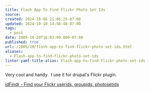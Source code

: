 ```yaml
---
title: Flash App To Find Flickr Photo Set Ids
source: 
created: 2024-10-06 21:06:25-07:00
updated: 2024-10-10 14:56:48-07:00
tags:
  - post
date: 2009-10-20T16:03:00.000-07:00
published: true
url: /2009/10/flash-app-to-find-flickr-photo-set-ids.html
aliases:
  - Flash-app-to-find-flickr-photo-set-ids
linter-yaml-title-alias: Flash-app-to-find-flickr-photo-set-ids
---
```



Very cool and handy.  I use it for drupal's Flickr plugin.  
  
[idFindr - Find your Flickr userids, groupids, photosetids](http://www.mentalaxis.com/idfindr/)  

  
  

<!-- ![](http://img.zemanta.com/pixy.gif?x-id=6a92f7d1-a801-8782-ac7c-5a4d93cbce31) -->